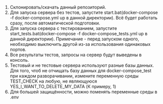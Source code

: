 1. Склонировать/скачать данный репозиторий.
2. Для запуска сервера без тестов, запустите start.bat(docker-compose -f docker-compose.yml up в данной директории). Всё будет работать сразу, после автоматической подготовки.
3. Для запуска сервера с тестированием, запустите start_tests.bat(docker-compose -f docker-compose_tests.yml up в данной директории). Примечание - перед запуском одного, необходимо выключить другой из-за использования одинаковых портов.
4. Все результаты тестов, запросы на сервер будут выведены в консоль.
5. Тестовый и не тестовые сервера используют разные базы данных. Для того, чтоб не отчищать базу данных для docker-compose_test при каждом разворачивании, измените переменную среды TEST_CHECK на любую, не являющуюся YES_I_WANT_TO_DELETE_MY_DATA (К примеру, 1)
6. Для большей защищённости, можно поменять переменные среды в .env
